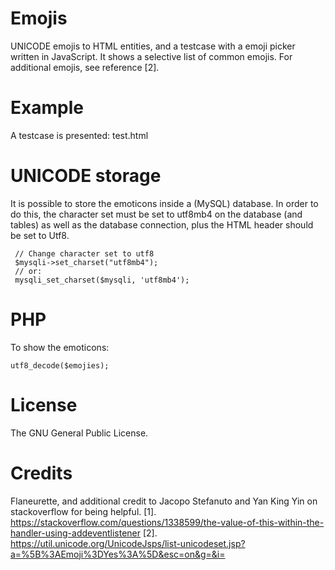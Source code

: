 # Emojis

UNICODE emojis to HTML entities, and a testcase with a emoji picker written in JavaScript. It shows a selective list of common emojis. For additional emojis, see reference [2].

# Example
A testcase is presented: test.html


# UNICODE storage
It is possible to store the emoticons inside a (MySQL) database. In order to do this, the character set must be set to utf8mb4 on the database (and tables) as well as the database connection, plus the HTML header should be set to Utf8.

```
 // Change character set to utf8
 $mysqli->set_charset("utf8mb4");
 // or:
 mysqli_set_charset($mysqli, 'utf8mb4');
```

# PHP
To show the emoticons:

```utf8_decode($emojies);```

# License
The GNU General Public License.

# Credits
Flaneurette, and additional credit to Jacopo Stefanuto and Yan King Yin on stackoverflow for being helpful.
[1]. https://stackoverflow.com/questions/1338599/the-value-of-this-within-the-handler-using-addeventlistener
[2]. https://util.unicode.org/UnicodeJsps/list-unicodeset.jsp?a=%5B%3AEmoji%3DYes%3A%5D&esc=on&g=&i=
